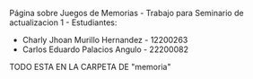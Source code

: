Página sobre Juegos de Memorias -
Trabajo para Seminario de actualizacion 1 -
Estudiantes:
- Charly Jhoan Murillo Hernandez - 12200263
- Carlos Eduardo Palacios Angulo - 22200082

TODO ESTA EN LA CARPETA DE "memoria"

